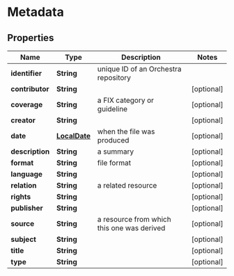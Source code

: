 
# Metadata

## Properties
Name | Type | Description | Notes
------------ | ------------- | ------------- | -------------
**identifier** | **String** | unique ID of an Orchestra repository | 
**contributor** | **String** |  |  [optional]
**coverage** | **String** | a FIX category or guideline |  [optional]
**creator** | **String** |  |  [optional]
**date** | [**LocalDate**](LocalDate.md) | when the file was produced |  [optional]
**description** | **String** | a summary |  [optional]
**format** | **String** | file format |  [optional]
**language** | **String** |  |  [optional]
**relation** | **String** | a related resource |  [optional]
**rights** | **String** |  |  [optional]
**publisher** | **String** |  |  [optional]
**source** | **String** | a resource from which this one was derived |  [optional]
**subject** | **String** |  |  [optional]
**title** | **String** |  |  [optional]
**type** | **String** |  |  [optional]



